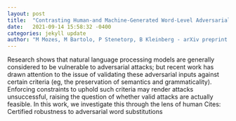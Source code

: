 ```yaml
---
layout: post
title:  "Contrasting Human-and Machine-Generated Word-Level Adversarial Examples for Text Classification"
date:   2021-09-14 15:58:32 -0400
categories: jekyll update
author: "M Mozes, M Bartolo, P Stenetorp, B Kleinberg - arXiv preprint arXiv , 2021"
---
```

Research shows that natural language processing models are generally considered to be vulnerable to adversarial attacks; but recent work has drawn attention to the issue of validating these adversarial inputs against certain criteria (eg, the preservation of semantics and grammaticality). Enforcing constraints to uphold such criteria may render attacks unsuccessful, raising the question of whether valid attacks are actually feasible. In this work, we investigate this through the lens of human Cites: Certified robustness to adversarial word substitutions